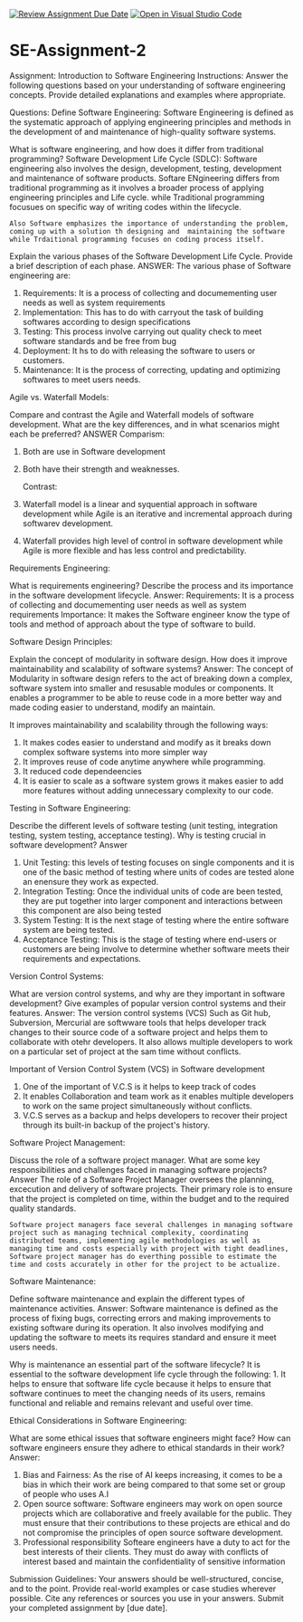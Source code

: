 [![Review Assignment Due Date](https://classroom.github.com/assets/deadline-readme-button-22041afd0340ce965d47ae6ef1cefeee28c7c493a6346c4f15d667ab976d596c.svg)](https://classroom.github.com/a/-ucQIGTc)
[![Open in Visual Studio Code](https://classroom.github.com/assets/open-in-vscode-2e0aaae1b6195c2367325f4f02e2d04e9abb55f0b24a779b69b11b9e10269abc.svg)](https://classroom.github.com/online_ide?assignment_repo_id=15347529&assignment_repo_type=AssignmentRepo)
# SE-Assignment-2
Assignment: Introduction to Software Engineering
Instructions:
Answer the following questions based on your understanding of software engineering concepts. Provide detailed explanations and examples where appropriate.

Questions:
Define Software Engineering:
Software Engineering is defined as the systematic approach of applying engineering principles and methods in the development of and maintenance of high-quality software systems.

What is software engineering, and how does it differ from traditional programming?
Software Development Life Cycle (SDLC): Software engineering also involves the design, development, testing, development and maintenance of software products. 
    Softare ENgineering differs from traditional programming as it involves a broader process of applying engineering principles and Life cycle. while Traditional programming focusues on specific way of writing codes within the lifecycle.

    Also Software emphasizes the importance of understanding the problem, coming up with a solution th designing and  maintaining the software while Trdaitional programming focuses on coding process itself.

Explain the various phases of the Software Development Life Cycle. Provide a brief description of each phase.
ANSWER:  The various phase of Software engineering are:
1. Requirements: It is a process of collecting and documementing user needs as well as system requirements
2. Implementation: This has to do with carryout the task of building softwares according to design specifications
3. Testing: This process involve carrying out quality check to meet software standards and be free from bug
4. Deployment: It hs to do with releasing the software to users or customers.
5. Maintenance: It is the process of correcting, updating and optimizing softwares to meet users needs.

Agile vs. Waterfall Models:

Compare and contrast the Agile and Waterfall models of software development. What are the key differences, and in what scenarios might each be preferred?
    ANSWER
Comparism:
1. Both are use in Software development
2. Both have their strength and weaknesses.

    Contrast:
1. Waterfall model is a linear and syquential approach in software development while Agile is an iterative and incremental approach during softwarev development.
2. Waterfall provides high level of control in software development while Agile is more flexible and has less control and predictability.

Requirements Engineering:

What is requirements engineering? Describe the process and its importance in the software development lifecycle.
Answer: Requirements: It is a process of collecting and documementing user needs as well as system requirements
Importance: It makes the Software engineer know the type of tools and method of approach about the type of software to build.

Software Design Principles:

Explain the concept of modularity in software design. How does it improve maintainability and scalability of software systems?
Answer: The concept of Modularity in software design refers to the act of breaking down a complex, software system into smaller and resusable modules or components. It enables a programmer to be able to reuse code in a more better way and made coding easier to understand, modify an maintain.

It improves maintainability and scalability through the following ways:
1. It makes codes easier to understand and modify as it breaks down complex software systems into more simpler way
2. It improves reuse of code anytime anywhere while programming.
3. It reduced code dependeencies
4. It is easier to scale as a software system grows it makes easier to add more features without adding unnecessary complexity to our code.

Testing in Software Engineering:

Describe the different levels of software testing (unit testing, integration testing, system testing, acceptance testing). Why is testing crucial in software development?
Answer
1. Unit Testing: this levels of testing focuses on single components and it is one of the basic method of testing where units of codes are tested alone an enensure they work as expected.
2. Integration Testing: Once the individual units of code are been tested, they are put together into larger component and interactions between this component are also being tested
3. System Testing: It is the next stage of testing where the entire software system are being tested.
4. Acceptance Testing: This is the stage of testing where end-users or customers are being involve to determine whether software meets their requirements and expectations.


Version Control Systems:

What are version control systems, and why are they important in software development? Give examples of popular version control systems and their features.
Answer: 
The version control systems (VCS) Such as Git hub, Subversion, Mercurial are softwware tools that helps developer track changes to their source code of a software project and helps them to collaborate with otehr developers.
    It also allows multiple developers to work on a particular set of project at the sam time without conflicts.

Important of Version Control System (VCS) in Software development
1. One of the important of V.C.S is it helps to keep track of codes
2. It enables Collaboration and team work as it enables multiple developers to work on the same project simultaneously without conflicts.
3. V.C.S serves as a backup and helps developers to recover their project through its built-in backup of the project's history.


Software Project Management:

Discuss the role of a software project manager. What are some key responsibilities and challenges faced in managing software projects?
Answer
The role of a Software Project Manager oversees the planning, excecution and delivery of software projects. Their primary role is to ensure that the project is completed on time, within the budget and to the required quality standards.

    Software project managers face several challenges in managing software project such as managing technical complexity, coordinating distributed teams, implementing agile methodologies as well as managing time and costs especially with project with tight deadlines,
    Software project manager has do everthing possible to estimate the time and costs accurately in other for the project to be actualize.

Software Maintenance:

Define software maintenance and explain the different types of maintenance activities. 
Answer:
Software maintenance is defined as the process of fixing bugs, correcting errors and making improvements to existing software during its operation.
    It also involves modifying and updating the software to meets its requires standard and ensure it meet users needs.

Why is maintenance an essential part of the software lifecycle?
    It is essential to the software development life cycle through the following:
    1. It helps to ensure that software life cycle because it helps to ensure that software continues to meet the changing needs of its users, remains functional and reliable and remains relevant and useful over time.

Ethical Considerations in Software Engineering:

What are some ethical issues that software engineers might face? How can software engineers ensure they adhere to ethical standards in their work?
Answer:
1. Bias and Fairness: As the rise of AI keeps increasing, it comes to be a bias in which their work are being compared to that some set or group of people who uses A.I
2. Open source software: Software engineers may work on open source projects which are collaborative and freely available for the public. They must ensure that their contributions to these projects are ethical and do not compromise the principles of open source software development.
3. Professional responsibility Softeare engineers have a duty to act for the best interests of their clients. They must do away with conflicts of interest based and maintain the confidentiality of sensitive information

Submission Guidelines:
Your answers should be well-structured, concise, and to the point.
Provide real-world examples or case studies wherever possible.
Cite any references or sources you use in your answers.
Submit your completed assignment by [due date].
